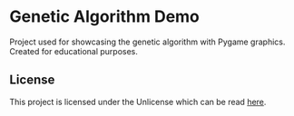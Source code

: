 # Genetic Algorithm Demo
Project used for showcasing the genetic algorithm with Pygame graphics. Created for educational 
purposes.

## License
This project is licensed under the Unlicense which can be read [here](LICENSE).